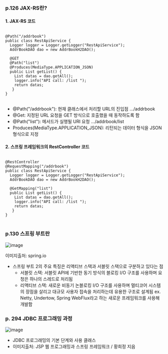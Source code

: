 ### p.126 JAX-RS란?

#### 1. JAX-RS 코드

<pre>
<code>
@Path("/addrbook")
public class RestApiService {
  Logger logger = Logger.getLogger("RestApiService");
  AddrBookDAO dao = new AddrBookH2DAO();
  
  @GET
  @Path("list")
  @Produces(MediaType.APPLICATION_JSON)
  public List<AddrBook> getList() {
    List<AddrBook> datas = dao.getAll();
    logger.info("API call: /list ");
    return datas;
   }
}
</code>
</pre>

* @Path("/addrbook"): 현재 클래스에서 처리할 URL의 진입점 .../addrbook
* @Get: 지정된 URL 요청을 GET 방식으로 호출했을 때 동작하도록 함
* @Path("list"): 메서드가 실행될 URI 요청 .../addrbook/list
* Produces(MediaType.APPLICATION_JSON): 리턴되는 데이터 형식을 JSON 형식으로 지정
  
 
#### 2. 스프링 프레임워크의 RestController 코드

<pre>
<code>
@RestController
@RequestMapping("/addrbook")
public class RestApiService {
  Logger logger = Logger.getLogger("RestApiService");
  AddrBookDAO dao = new AddrBookH2DAO();
  
  @GetMapping("list")
  public List<AddrBook> getList() {
    List<AddrBook> datas = dao.getAll();
    logger.info("API call: /list ");
    return datas;
   }
}
</code>
</pre>


### p.130 스프링 부트란

![image](https://user-images.githubusercontent.com/87292447/152904454-b7b741ed-3bbd-44c9-8980-a5068462ed88.png)

이미지출처: spring.io

* 스프링 부트 2의 주요 특징은 리액티브 스택과 서블릿 스택으로 구분하고 있다는 점
  - 서블릿 스택: 서블릿 API에 기반한 동기 방식의 블로킹 I/O 구조를 사용하며 요청은 하나의 스레드로 처리됨
  - 리액티브 스택: 새로운 비동기 논블로킹 I/O 구조를 사용하며 멀티코어 시스템의 장점을 살리고 대규모 사용자 접속을 처리하는데 유용한 구조로 설계됨 ex. Netty, Undertow, Spring WebFlux라고 하는 새로운 프레임워크를 사용해 개발함


### p. 294 JDBC 프로그래밍 과정
![image](https://user-images.githubusercontent.com/87292447/152921422-621bbeaa-24c6-46ad-b37b-009a3c95b709.png)

  - JDBC 프로그래밍의 기본 단계와 사용 클래스
  - 이미지출처: JSP 웹 프로그래밍과 스프링 프레임워크 / 황희정 지음
  
